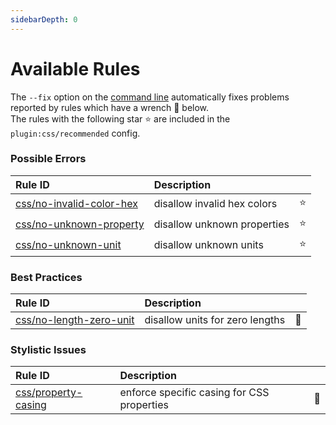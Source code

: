 ```yaml
---
sidebarDepth: 0
---
```


# Available Rules

The `--fix` option on the [command line](https://eslint.org/docs/user-guide/command-line-interface#fixing-problems) automatically fixes problems reported by rules which have a wrench :wrench: below.  
The rules with the following star :star: are included in the `plugin:css/recommended` config.

<!-- This file is automatically generated in tools/update-docs-rules-index.js, do not change! -->

### Possible Errors

| Rule ID | Description |    |
|:--------|:------------|:---|
| [css/no-invalid-color-hex](./no-invalid-color-hex.md) | disallow invalid hex colors | :star: |
| [css/no-unknown-property](./no-unknown-property.md) | disallow unknown properties | :star: |
| [css/no-unknown-unit](./no-unknown-unit.md) | disallow unknown units | :star: |

### Best Practices

| Rule ID | Description |    |
|:--------|:------------|:---|
| [css/no-length-zero-unit](./no-length-zero-unit.md) | disallow units for zero lengths | :wrench: |

### Stylistic Issues

| Rule ID | Description |    |
|:--------|:------------|:---|
| [css/property-casing](./property-casing.md) | enforce specific casing for CSS properties | :wrench: |
